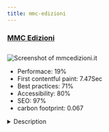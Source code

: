 ```yaml
---
title: mmc-edizioni
---
```


<div style="height: 3rem">
  <a href="https://www.mmcedizioni.it"><h3>MMC Edizioni</h3></a>
</div>
<img loading="lazy" src="/images/thumbs/mmcedizioni.it.jpg" alt="Screenshot of mmcedizioni.it" />
<ul>
  <li>Performace: 19%</li>
  <li>
    First contentful paint:
    7.47Sec
  </li>
  <li>Best practices: 71%</li>
  <li>Accessibility: 80%</li>
  <li>SEO: 97%</li>
  <li>carbon footprint: 0.067</li>
</ul>
<details>
  <summary>Description</summary>
  <p>This is the 'MMC Edizioni' corporate site & bookshop.
This small but well known Italian Publisher produces high quality paperback books. It's main focus is the city of Rome and its artistic and cultural peculiarities. Visiting that website you can find & buy very interesting photographic books speaking about different artistic and cultural aspects of the Eternal City, and also multicultural books, novels, etc. etc.Built using Flexicontent as primary front-end interface, it also includes an e-shop area with a Ajax filtering system. The front-end interface let the external editors/reviewers to easly manage both the news/events and the products areaa. Each editor has the ability to include-escludeeach news/event and show them inside the related product page. This has been made using additional code driven by the Flexicontent component. The result is a deeply linked structure, very reliable for SEO.</p>
</details>

